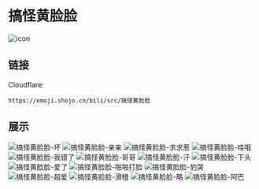 # 搞怪黄脸脸
![icon](https://emoji.shojo.cn/bili/src/搞怪黄脸脸/icon.png)
## 链接
Cloudflare:
```
https://emoji.shojo.cn/bili/src/搞怪黄脸脸
```
## 展示
![搞怪黄脸脸-坏](https://emoji.shojo.cn/bili/src/搞怪黄脸脸/搞怪黄脸脸-坏.png)
![搞怪黄脸脸-亲亲](https://emoji.shojo.cn/bili/src/搞怪黄脸脸/搞怪黄脸脸-亲亲.png)
![搞怪黄脸脸-求求惹](https://emoji.shojo.cn/bili/src/搞怪黄脸脸/搞怪黄脸脸-求求惹.png)
![搞怪黄脸脸-哇哦](https://emoji.shojo.cn/bili/src/搞怪黄脸脸/搞怪黄脸脸-哇哦.png)
![搞怪黄脸脸-我错了](https://emoji.shojo.cn/bili/src/搞怪黄脸脸/搞怪黄脸脸-我错了.png)
![搞怪黄脸脸-哥哥](https://emoji.shojo.cn/bili/src/搞怪黄脸脸/搞怪黄脸脸-哥哥.png)
![搞怪黄脸脸-汗](https://emoji.shojo.cn/bili/src/搞怪黄脸脸/搞怪黄脸脸-汗.png)
![搞怪黄脸脸-下头](https://emoji.shojo.cn/bili/src/搞怪黄脸脸/搞怪黄脸脸-下头.png)
![搞怪黄脸脸-爱了](https://emoji.shojo.cn/bili/src/搞怪黄脸脸/搞怪黄脸脸-爱了.png)
![搞怪黄脸脸-啪啪打脸](https://emoji.shojo.cn/bili/src/搞怪黄脸脸/搞怪黄脸脸-啪啪打脸.png)
![搞怪黄脸脸-豹哭](https://emoji.shojo.cn/bili/src/搞怪黄脸脸/搞怪黄脸脸-豹哭.png)
![搞怪黄脸脸-超爱](https://emoji.shojo.cn/bili/src/搞怪黄脸脸/搞怪黄脸脸-超爱.png)
![搞怪黄脸脸-滑稽](https://emoji.shojo.cn/bili/src/搞怪黄脸脸/搞怪黄脸脸-滑稽.png)
![搞怪黄脸脸-略](https://emoji.shojo.cn/bili/src/搞怪黄脸脸/搞怪黄脸脸-略.png)
![搞怪黄脸脸-阿巴](https://emoji.shojo.cn/bili/src/搞怪黄脸脸/搞怪黄脸脸-阿巴.png)
